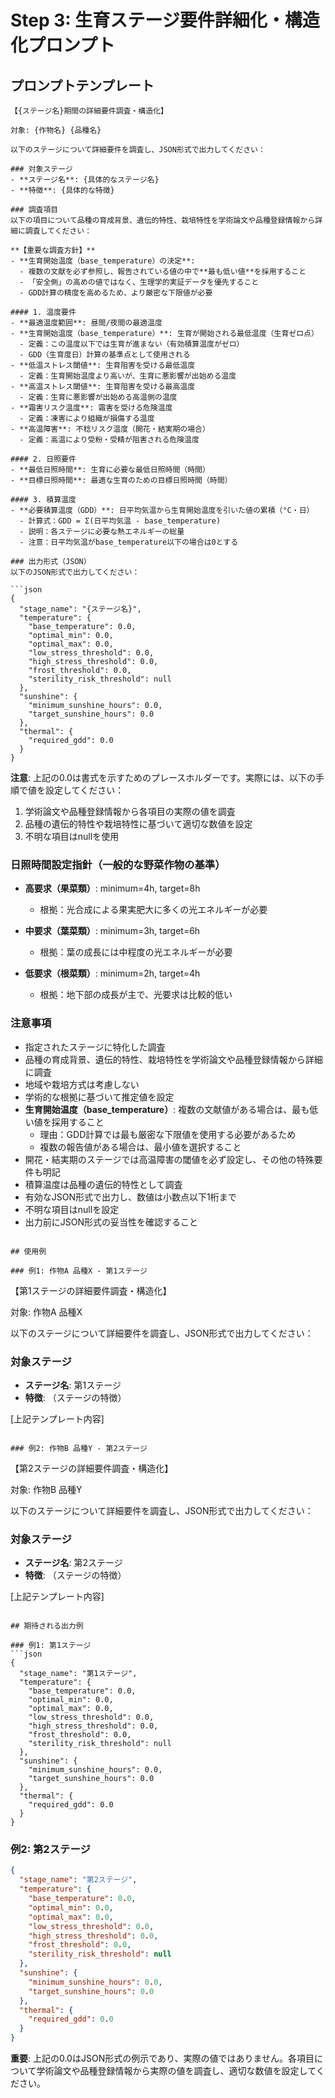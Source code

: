 # Step 3: 生育ステージ要件詳細化・構造化プロンプト

## プロンプトテンプレート

```
【{ステージ名}期間の詳細要件調査・構造化】

対象: {作物名} {品種名}

以下のステージについて詳細要件を調査し、JSON形式で出力してください：

### 対象ステージ
- **ステージ名**: {具体的なステージ名}
- **特徴**: {具体的な特徴}

### 調査項目
以下の項目について品種の育成背景、遺伝的特性、栽培特性を学術論文や品種登録情報から詳細に調査してください：

**【重要な調査方針】**
- **生育開始温度（base_temperature）の決定**: 
  - 複数の文献を必ず参照し、報告されている値の中で**最も低い値**を採用すること
  - 「安全側」の高めの値ではなく、生理学的実証データを優先すること
  - GDD計算の精度を高めるため、より厳密な下限値が必要

#### 1. 温度要件
- **最適温度範囲**: 昼間/夜間の最適温度
- **生育開始温度（base_temperature）**: 生育が開始される最低温度（生育ゼロ点）
  - 定義：この温度以下では生育が進まない（有効積算温度がゼロ）
  - GDD（生育度日）計算の基準点として使用される
- **低温ストレス閾値**: 生育阻害を受ける最低温度
  - 定義：生育開始温度より高いが、生育に悪影響が出始める温度
- **高温ストレス閾値**: 生育阻害を受ける最高温度
  - 定義：生育に悪影響が出始める高温側の温度
- **霜害リスク温度**: 霜害を受ける危険温度
  - 定義：凍害により組織が損傷する温度
- **高温障害**: 不稔リスク温度（開花・結実期の場合）
  - 定義：高温により受粉・受精が阻害される危険温度

#### 2. 日照要件
- **最低日照時間**: 生育に必要な最低日照時間（時間）
- **目標日照時間**: 最適な生育のための目標日照時間（時間）

#### 3. 積算温度
- **必要積算温度（GDD）**: 日平均気温から生育開始温度を引いた値の累積（°C・日）
  - 計算式：GDD = Σ(日平均気温 - base_temperature)
  - 説明：各ステージに必要な熱エネルギーの総量
  - 注意：日平均気温がbase_temperature以下の場合は0とする

### 出力形式（JSON）
以下のJSON形式で出力してください：

```json
{
  "stage_name": "{ステージ名}",
  "temperature": {
    "base_temperature": 0.0,
    "optimal_min": 0.0,
    "optimal_max": 0.0,
    "low_stress_threshold": 0.0,
    "high_stress_threshold": 0.0,
    "frost_threshold": 0.0,
    "sterility_risk_threshold": null
  },
  "sunshine": {
    "minimum_sunshine_hours": 0.0,
    "target_sunshine_hours": 0.0
  },
  "thermal": {
    "required_gdd": 0.0
  }
}
```

**注意**: 上記の0.0は書式を示すためのプレースホルダーです。実際には、以下の手順で値を設定してください：
1. 学術論文や品種登録情報から各項目の実際の値を調査
2. 品種の遺伝的特性や栽培特性に基づいて適切な数値を設定
3. 不明な項目はnullを使用

### 日照時間設定指針（一般的な野菜作物の基準）
- **高要求（果菜類）**: minimum=4h, target=8h
  - 根拠：光合成による果実肥大に多くの光エネルギーが必要
  
- **中要求（葉菜類）**: minimum=3h, target=6h
  - 根拠：葉の成長には中程度の光エネルギーが必要
  
- **低要求（根菜類）**: minimum=2h, target=4h
  - 根拠：地下部の成長が主で、光要求は比較的低い

### 注意事項
- 指定されたステージに特化した調査
- 品種の育成背景、遺伝的特性、栽培特性を学術論文や品種登録情報から詳細に調査
- 地域や栽培方式は考慮しない
- 学術的な根拠に基づいて推定値を設定
- **生育開始温度（base_temperature）**: 複数の文献値がある場合は、最も低い値を採用すること
  - 理由：GDD計算では最も厳密な下限値を使用する必要があるため
  - 複数の報告値がある場合は、最小値を選択すること
- 開花・結実期のステージでは高温障害の閾値を必ず設定し、その他の特殊要件も明記
- 積算温度は品種の遺伝的特性として調査
- 有効なJSON形式で出力し、数値は小数点以下1桁まで
- 不明な項目はnullを設定
- 出力前にJSON形式の妥当性を確認すること
```

## 使用例

### 例1: 作物A 品種X - 第1ステージ
```
【第1ステージの詳細要件調査・構造化】

対象: 作物A 品種X

以下のステージについて詳細要件を調査し、JSON形式で出力してください：

### 対象ステージ
- **ステージ名**: 第1ステージ
- **特徴**: （ステージの特徴）

[上記テンプレート内容]
```

### 例2: 作物B 品種Y - 第2ステージ
```
【第2ステージの詳細要件調査・構造化】

対象: 作物B 品種Y

以下のステージについて詳細要件を調査し、JSON形式で出力してください：

### 対象ステージ
- **ステージ名**: 第2ステージ
- **特徴**: （ステージの特徴）

[上記テンプレート内容]
```

## 期待される出力例

### 例1: 第1ステージ
```json
{
  "stage_name": "第1ステージ",
  "temperature": {
    "base_temperature": 0.0,
    "optimal_min": 0.0,
    "optimal_max": 0.0,
    "low_stress_threshold": 0.0,
    "high_stress_threshold": 0.0,
    "frost_threshold": 0.0,
    "sterility_risk_threshold": null
  },
  "sunshine": {
    "minimum_sunshine_hours": 0.0,
    "target_sunshine_hours": 0.0
  },
  "thermal": {
    "required_gdd": 0.0
  }
}
```

### 例2: 第2ステージ
```json
{
  "stage_name": "第2ステージ",
  "temperature": {
    "base_temperature": 0.0,
    "optimal_min": 0.0,
    "optimal_max": 0.0,
    "low_stress_threshold": 0.0,
    "high_stress_threshold": 0.0,
    "frost_threshold": 0.0,
    "sterility_risk_threshold": null
  },
  "sunshine": {
    "minimum_sunshine_hours": 0.0,
    "target_sunshine_hours": 0.0
  },
  "thermal": {
    "required_gdd": 0.0
  }
}
```

**重要**: 上記の0.0はJSON形式の例示であり、実際の値ではありません。各項目について学術論文や品種登録情報から実際の値を調査し、適切な数値を設定してください。
